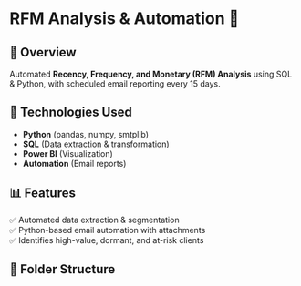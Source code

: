 # RFM Analysis & Automation 🚀  

## 📌 Overview  
Automated **Recency, Frequency, and Monetary (RFM) Analysis** using SQL & Python, with scheduled email reporting every 15 days.  

## 🔧 Technologies Used  
- **Python** (pandas, numpy, smtplib)  
- **SQL** (Data extraction & transformation)  
- **Power BI** (Visualization)  
- **Automation** (Email reports)  

## 📊 Features  
✅ Automated data extraction & segmentation  
✅ Python-based email automation with attachments  
✅ Identifies high-value, dormant, and at-risk clients  

## 📂 Folder Structure  
